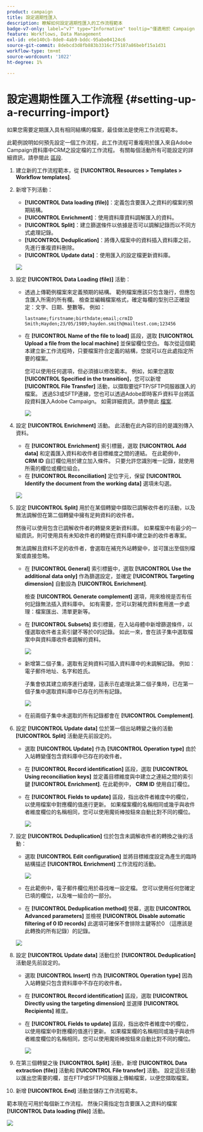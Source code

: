 ```yaml
---
product: campaign
title: 設定週期性匯入
description: 瞭解如何設定週期性匯入的工作流程範本
badge-v7-only: label="v7" type="Informative" tooltip="僅適用於 Campaign Classic v7"
feature: Workflows, Data Management
exl-id: e6e140cb-8de0-4ab9-bddc-95abe04124c6
source-git-commit: 8debcd3d8fb883b3316cf75187a86bebf15a1d31
workflow-type: tm+mt
source-wordcount: '1022'
ht-degree: 1%

---
```


# 設定週期性匯入工作流程 {#setting-up-a-recurring-import}



如果您需要定期匯入具有相同結構的檔案，最佳做法是使用工作流程範本。

此範例說明如何預先設定一個工作流程，此工作流程可重複用於匯入來自Adobe Campaign資料庫中CRM之設定檔的工作流程。 有關每個活動所有可能設定的詳細資訊，請參閱此 [區段](about-activities.md).

1. 建立新的工作流程範本，從 **[!UICONTROL Resources > Templates > Workflow templates]**.
1. 新增下列活動：

   * **[!UICONTROL Data loading (file)]**：定義包含要匯入之資料的檔案的預期結構。
   * **[!UICONTROL Enrichment]**：使用資料庫資料調解匯入的資料。
   * **[!UICONTROL Split]**：建立篩選條件以依據是否可以調解記錄而以不同方式處理記錄。
   * **[!UICONTROL Deduplication]**：將傳入檔案中的資料插入資料庫之前，先進行重複資料刪除。
   * **[!UICONTROL Update data]**：使用匯入的設定檔更新資料庫。

   ![](assets/import_template_example0.png)

1. 設定 **[!UICONTROL Data Loading (file)]** 活動：

   * 透過上傳範例檔案來定義預期的結構。 範例檔案應該只包含幾行，但應包含匯入所需的所有欄。 檢查並編輯檔案格式，確定每欄的型別已正確設定：文字、日期、整數等。 例如：

     ```
     lastname;firstname;birthdate;email;crmID
     Smith;Hayden;23/05/1989;hayden.smith@mailtest.com;123456
     ```

   * 在 **[!UICONTROL Name of the file to load]** 區段，選取 **[!UICONTROL Upload a file from the local machine]** 並保留欄位空白。 每次從這個範本建立新工作流程時，只要檔案符合定義的結構，您就可以在此處指定所要的檔案。

     您可以使用任何選項，但必須據以修改範本。 例如，如果您選取 **[!UICONTROL Specified in the transition]**，您可以新增 **[!UICONTROL File Transfer]** 活動，以擷取要從FTP/SFTP伺服器匯入的檔案。 透過S3或SFTP連線，您也可以透過Adobe即時客戶資料平台將區段資料匯入Adobe Campaign。 如需詳細資訊，請參閱此 [檔案](https://experienceleague.adobe.com/docs/experience-platform/destinations/catalog/email-marketing/adobe-campaign.html).

     ![](assets/import_template_example1.png)

1. 設定 **[!UICONTROL Enrichment]** 活動。 此活動在此內容的目的是識別傳入資料。

   * 在 **[!UICONTROL Enrichment]** 索引標籤，選取 **[!UICONTROL Add data]** 和定義匯入資料和收件者目標維度之間的連結。 在此範例中， **CRM ID** 自訂欄位用於建立加入條件。 只要允許您識別唯一記錄，就使用所需的欄位或欄位組合。
   * 在 **[!UICONTROL Reconciliation]** 定位字元，保留 **[!UICONTROL Identify the document from the working data]** 選項未勾選。

   ![](assets/import_template_example2.png)

1. 設定 **[!UICONTROL Split]** 用於在某個轉變中擷取已調解收件者的活動，以及無法調解但在第二個轉變中擁有足夠資料的收件者。

   然後可以使用包含已調解收件者的轉變來更新資料庫。 如果檔案中有最少的一組資訊，則可使用具有未知收件者的轉變在資料庫中建立新的收件者專案。

   無法調解且資料不足的收件者，會選取在補充外站轉變中，並可匯出至個別檔案或直接忽略。

   * 在 **[!UICONTROL General]** 索引標籤中，選取 **[!UICONTROL Use the additional data only]** 作為篩選設定，並確定 **[!UICONTROL Targeting dimension]** 自動設為 **[!UICONTROL Enrichment]**.

     檢查 **[!UICONTROL Generate complement]** 選項，用來檢視是否有任何記錄無法插入資料庫中。 如有需要，您可以對補充資料套用進一步處理：檔案匯出、清單更新等。

   * 在 **[!UICONTROL Subsets]** 索引標籤，在入站母體中新增篩選條件，以僅選取收件者主索引鍵不等於0的記錄。 如此一來，會在該子集中選取檔案中與資料庫收件者調解的資料。

     ![](assets/import_template_example3.png)

   * 新增第二個子集，選取有足夠資料可插入資料庫中的未調解記錄。 例如：電子郵件地址、名字和姓氏。

     子集會依其建立順序進行處理，這表示在處理此第二個子集時，已在第一個子集中選取資料庫中已存在的所有記錄。

     ![](assets/import_template_example3_2.png)

   * 在前兩個子集中未選取的所有記錄都會在 **[!UICONTROL Complement]**.

1. 設定 **[!UICONTROL Update data]** 位於第一個出站轉變之後的活動 **[!UICONTROL Split]** 活動是先前設定的。

   * 選取 **[!UICONTROL Update]** 作為 **[!UICONTROL Operation type]** 由於入站轉變僅包含資料庫中已存在的收件者。
   * 在 **[!UICONTROL Record identification]** 區段，選取 **[!UICONTROL Using reconciliation keys]** 並定義目標維度與中建立之連結之間的索引鍵 **[!UICONTROL Enrichment]**. 在此範例中， **CRM ID** 使用自訂欄位。
   * 在 **[!UICONTROL Fields to update]** 區段，指出收件者維度中的欄位，以使用檔案中對應欄的值進行更新。 如果檔案欄的名稱相同或幾乎與收件者維度欄位的名稱相同，您可以使用魔術棒按鈕來自動比對不同的欄位。

     ![](assets/import_template_example6.png)

1. 設定 **[!UICONTROL Deduplication]** 位於包含未調解收件者的轉換之後的活動：

   * 選取 **[!UICONTROL Edit configuration]** 並將目標維度設定為產生的臨時結構描述 **[!UICONTROL Enrichment]** 工作流程的活動。

     ![](assets/import_template_example4.png)

   * 在此範例中，電子郵件欄位用於尋找唯一設定檔。 您可以使用任何您確定已填的欄位，以及唯一組合的一部分。
   * 在 **[!UICONTROL Deduplication method]** 熒幕，選取 **[!UICONTROL Advanced parameters]** 並檢視 **[!UICONTROL Disable automatic filtering of 0 ID records]** 此選項可確保不會排除主鍵等於0 （這應該是此轉換的所有記錄）的記錄。

   ![](assets/import_template_example7.png)

1. 設定 **[!UICONTROL Update data]** 活動位於 **[!UICONTROL Deduplication]** 活動是先前設定的。

   * 選取 **[!UICONTROL Insert]** 作為 **[!UICONTROL Operation type]** 因為入站轉變只包含資料庫中不存在的收件者。
   * 在 **[!UICONTROL Record identification]** 區段，選取 **[!UICONTROL Directly using the targeting dimension]** 並選擇 **[!UICONTROL Recipients]** 維度。
   * 在 **[!UICONTROL Fields to update]** 區段，指出收件者維度中的欄位，以使用檔案中對應欄的值進行更新。 如果檔案欄的名稱相同或幾乎與收件者維度欄位的名稱相同，您可以使用魔術棒按鈕來自動比對不同的欄位。

     ![](assets/import_template_example8.png)

1. 在第三個轉變之後 **[!UICONTROL Split]** 活動，新增 **[!UICONTROL Data extraction (file)]** 活動和 **[!UICONTROL File transfer]** 活動。 設定這些活動以匯出您需要的欄，並在FTP或SFTP伺服器上傳輸檔案，以便您擷取檔案。
1. 新增 **[!UICONTROL End]** 活動並儲存工作流程範本。

範本現在可用於每個新工作流程。 然後只需指定包含要匯入之資料的檔案 **[!UICONTROL Data loading (file)]** 活動。

![](assets/import_template_example9.png)
